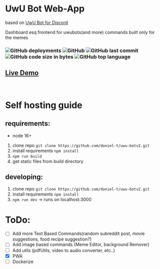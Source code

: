 # UwU Bot Web-App
based on [UwU Bot for Discord](https://github.com/doniel-t/uwu-botv2)

Dashboard esq frontend for uwubots(and more) commands built only for the memes

<h3>
    <img alt="GitHub deployments" src="https://img.shields.io/github/deployments/doniel-t/uwu-bot-app/production">
    <img alt="GitHub" src="https://img.shields.io/github/license/doniel-t/uwu-bot-app">
    <img alt="GitHub last commit" src="https://img.shields.io/github/last-commit/doniel-t/uwu-bot-app">
    <img alt="GitHub code size in bytes" src="https://img.shields.io/github/languages/code-size/doniel-t/uwu-bot-app">
    <img alt="GitHub top language" src="https://img.shields.io/github/languages/top/doniel-t/uwu-bot-app">
</h3>

## [Live Demo](https://uwu-bot-app.vercel.app/)
<br>

# Self hosting guide

## requirements:
- node 16+

1. clone repo `git clone https://github.com/doniel-t/uwu-botv2.git`
2. install requirements `npm install`
3. `npm run build`
4. get static files from build directory

## developing:
1. clone repo `git clone https://github.com/doniel-t/uwu-botv2.git`
2. install requirements `npm install`
3. `npm run dev` -> runs on localhost:3000

# ToDo:
- [ ] Add more Text Based Commands(random subreddit post, movie suggestions, food recipe suggestion?)
- [ ] Add image based commands (Meme Editor, background Remover)
- [ ] Add utils (pdfUtils, video to audio converter, etc..)
- [x] PWA
- [ ] Dockerize
